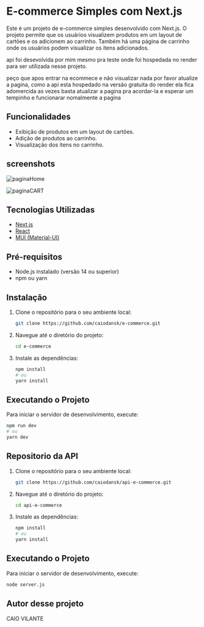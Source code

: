 # E-commerce Simples com Next.js

Este é um projeto de e-commerce simples desenvolvido com Next.js. O projeto permite que os usuários visualizem produtos em um layout de cartões e os adicionem ao carrinho. Também há uma página de carrinho onde os usuários podem visualizar os itens adicionados.

api foi desevolvida por mim mesmo pra teste onde foi hospedada no render para ser utilizada nesse projeto.

peço que apos entrar na ecommece e não visualizar nada por favor atualize a pagina,  como  a api esta hospedado na versão gratuita do render ela fica  adomercida as vezes basta atualizar a pagina pra acordar-la e esperar um tempinho e funcionarar nomalmente a pagina

## Funcionalidades

- Exibição de produtos em um layout de cartões.
- Adição de produtos ao carrinho.
- Visualização dos itens no carrinho.

## screenshots
![paginaHome](https://github.com/user-attachments/assets/538450d2-901b-459a-8e2e-082fe2450ae1)

![paginaCART](https://github.com/user-attachments/assets/ec5b0a28-0ce0-4421-aaea-274a3e35f717)

## Tecnologias Utilizadas

- [Next.js](https://nextjs.org/)
- [React](https://reactjs.org/)
- [MUI (Material-UI)](https://mui.com/)

## Pré-requisitos

- Node.js instalado (versão 14 ou superior)
- npm ou yarn

## Instalação

1. Clone o repositório para o seu ambiente local:

    ```bash
    git clone https://github.com/caiodansk/e-commerce.git
    ```
    

2. Navegue até o diretório do projeto:

    ```bash
    cd e-commerce
    ```

3. Instale as dependências:

    ```bash
    npm install
    # ou
    yarn install
    ```

## Executando o Projeto

Para iniciar o servidor de desenvolvimento, execute:

```bash
npm run dev
# ou
yarn dev
```
## Repositorio da API
1. Clone o repositório para o seu ambiente local:

    ```bash
    git clone https://github.com/caiodansk/api-e-commerce.git
    ```
    

2. Navegue até o diretório do projeto:

    ```bash
    cd api-e-commerce
    ```

3. Instale as dependências:

    ```bash
    npm install
    # ou
    yarn install
    ```

## Executando o Projeto

Para iniciar o servidor de desenvolvimento, execute:
```bash
node server.js
```
## Autor desse projeto
CAIO VILANTE